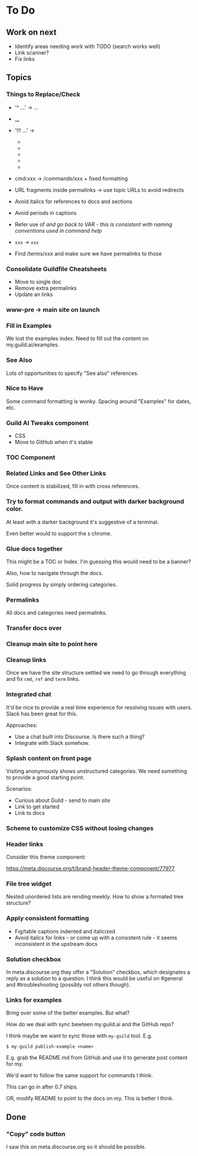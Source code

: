 # To Do

## Work on next

- Identify areas needing work with TODO (search works well)
- Link scanner?
- Fix links

## Topics

### Things to Replace/Check

- '^ ...' -> <span data-guild-class="caption">...</span>
- [...](xxx:yyy)
- '!!! ...' ->
    - <span data-guild-icon="info-circle" data-guild-class="callout info"></span>
    - <span data-guild-icon="info-circle" data-guild-class="callout note"></span>
    - <span data-guild-icon="check-circle" data-guild-class="callout tip"></span>
    - <span data-guild-icon="exclamation-circle" data-guild-class="callout important"></span>
    - <span data-guild-icon="thumbs-up" data-guild-class="callout highlight"></span>

- cmd:xxx -> /commands/xxx + fixed formatting
- URL fragments inside permalinks -> use topic URLs to avoid redirects
- Avoid italics for references to docs and sections
- Avoid periods in captions
- Refer use of <var> and go back to VAR - this is consistent with
  naming conventions used in command help
- ``xxx`` -> `xxx`
- Find /terms/xxx and make sure we have permalinks to those

### Consolidate Guildfile Cheatsheets

- Move to single doc
- Remove extra permalinks
- Update an links

### www-pre -> main site on launch

### Fill in Examples

We lost the examples index. Need to fill out the content on my.guild.ai/examples.

### See Also

Lots of opportunities to specify "See also" references.

### Nice to Have

Some command formatting is wonky. Spacing around "Examples" for dates,
etc.

### Guild AI Tweaks component

- CSS
- Move to GitHub when it's stable

### TOC Component

### Related Links and See Other Links

Once content is stabilized, fill in with cross references.

### Try to format commands and output with darker background color.

At least with a darker background it's suggestive of a terminal.

Even better would to support the `$` chrome.

### Glue docs together

This might be a TOC or Index. I'm guessing this would need to be a
banner?

Also, how to navigate through the docs.

Solid progress by simply ordering categories.

### Permalinks

All docs and categories need permalinks.

### Transfer docs over

### Cleanup main site to point here

### Cleanup links

Once we have the site structure settled we need to go through
everything and fix `cmd`, `ref` and `term` links.

### Integrated chat

It'd be nice to provide a real time experience for resolving issues
with users. Slack has been great for this.

Approaches:

- Use a chat built into Discourse. Is there such a thing?
- Integrate with Slack somehow.

### Splash content on front page

Visiting anonymously shows unstructured categories. We need something
to provide a good starting point.

Scenarios:

- Curious about Guild - send to main site
- Link to get started
- Link to docs

### Scheme to customize CSS without losing changes

### Header links

Consider this theme component:

https://meta.discourse.org/t/brand-header-theme-component/77977

### File tree widget

Nested unordered lists are rending meekly. How to show a formated tree
structure?

### Apply consistent formatting

- Fig/table captions indented and italicized
- Avoid italics for links - or come up with a consistent rule - it
  seems inconsistent in the upstream docs

### Solution checkbox

In meta.discourse.org they offer a "Solution" checkbox, which
designates a reply as a solution to a question. I think this would be
useful on #general and #troubleshooting (possibly not others though).

### Links for examples

Bring over some of the better examples. But what?

How do we deal with sync bewteen my.guild.ai and the GitHub repo?

I think maybe we want to sync those with `my-guild` tool. E.g.

    $ my-guild publish-example <name>

E.g. grab the README.md from GitHub and use it to generate post
content for my.

We'd want to follow the same support for commands I think.

This can go in after 0.7 ships.

OR, modify README to point to the docs on my. This is better I think.

## Done

### "Copy" code button

I saw this on meta.discourse.org so it should be possible.
